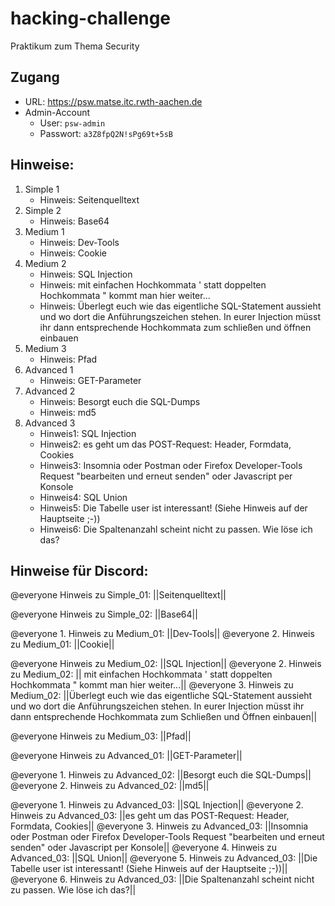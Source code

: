 # hacking-challenge

Praktikum zum Thema Security

## Zugang

- URL: <https://psw.matse.itc.rwth-aachen.de>
- Admin-Account
  - User:  `psw-admin`
  - Passwort: `a3Z8fpQ2N!sPg69t+5sB`

## Hinweise:


1. Simple 1
   - Hinweis: Seitenquelltext
2. Simple 2
   - Hinweis: Base64
3. Medium 1
   - Hinweis: Dev-Tools
   - Hinweis: Cookie
4. Medium 2
   - Hinweis: SQL Injection
   - Hinweis: mit einfachen Hochkommata ' statt doppelten Hochkommata " kommt man hier weiter...
   - Hinweis: Überlegt euch wie das eigentliche SQL-Statement aussieht und wo dort die Anführungszeichen stehen. In eurer Injection müsst ihr dann entsprechende Hochkommata zum schließen und öffnen einbauen
5. Medium 3
   - Hinweis: Pfad
6. Advanced 1
   - Hinweis: GET-Parameter
7. Advanced 2
   - Hinweis: Besorgt euch die SQL-Dumps
   - Hinweis: md5
8. Advanced 3
   - Hinweis1: SQL Injection
   - Hinweis2: es geht um das POST-Request: Header, Formdata, Cookies
   - Hinweis3: Insomnia oder Postman oder Firefox Developer-Tools Request "bearbeiten und erneut senden" oder Javascript per Konsole
   - Hinweis4: SQL Union
   - Hinweis5: Die Tabelle user ist interessant! (Siehe Hinweis auf der Hauptseite ;-))
   - Hinweis6: Die Spaltenanzahl scheint nicht zu passen. Wie löse ich das?
   
   
## Hinweise für Discord:
   
@everyone Hinweis zu Simple_01: ||Seitenquelltext||

@everyone Hinweis zu Simple_02:  ||Base64||

@everyone 1. Hinweis zu Medium_01:  ||Dev-Tools||
@everyone 2. Hinweis zu Medium_01:  ||Cookie||

@everyone Hinweis zu Medium_02:  ||SQL Injection||
@everyone 2. Hinweis zu Medium_02:  || mit einfachen Hochkommata ' statt doppelten Hochkommata " kommt man hier weiter...||
@everyone 3. Hinweis zu Medium_02:  ||Überlegt euch wie das eigentliche SQL-Statement aussieht und wo dort die Anführungszeichen stehen. In eurer Injection müsst ihr dann entsprechende Hochkommata zum Schließen und Öffnen einbauen||

@everyone Hinweis zu Medium_03:  ||Pfad||

@everyone Hinweis zu Advanced_01:  ||GET-Parameter||

@everyone 1. Hinweis zu Advanced_02:  ||Besorgt euch die SQL-Dumps||
@everyone 2. Hinweis zu Advanced_02:  ||md5||

@everyone 1. Hinweis zu Advanced_03:  ||SQL Injection||
@everyone 2. Hinweis zu Advanced_03:  ||es geht um das POST-Request: Header, Formdata, Cookies||
@everyone 3. Hinweis zu Advanced_03:  ||Insomnia oder Postman oder Firefox Developer-Tools Request "bearbeiten und erneut senden" oder Javascript per Konsole||
@everyone 4. Hinweis zu Advanced_03:  ||SQL Union||
@everyone 5. Hinweis zu Advanced_03:  ||Die Tabelle user ist interessant! (Siehe Hinweis auf der Hauptseite ;-))||
@everyone 6. Hinweis zu Advanced_03:  ||Die Spaltenanzahl scheint nicht zu passen. Wie löse ich das?||




   
